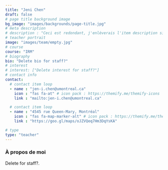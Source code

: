 ```yaml
---
title: "Jeni Chen"
draft: false
# page title background image
bg_image: "images/backgrounds/page-title.jpg"
# meta description
# description : "Ceci est redondant, j'enlèverais l'item description si cela ne fait pas trop laid."
# teacher portrait
image: "images/team/empty.jpg"
# course
course: "IRM"
# biography
bio: "Delete bio for staff?"
# interest
# interest: ["Delete interest for staff?"]
# contact info
contact:
  # contact item loop
  - name : "jen-i.chen@umontreal.ca"
    icon : "fas fa-at" # icon pack : https://themify.me/themify-icons
    link : "mailto:jen-i.chen@umontreal.ca"

  # contact item loop
  - name : "4545 rue Queen-Mary, Montréal"
    icon : "fas fa-map-marker-alt" # icon pack : https://themify.me/themify-icons
    link : "https://goo.gl/maps/oJZVQeq7Hm3DqYsKA"

# type
type: "teacher"
---
```


### À propos de moi

Delete for staff?.
